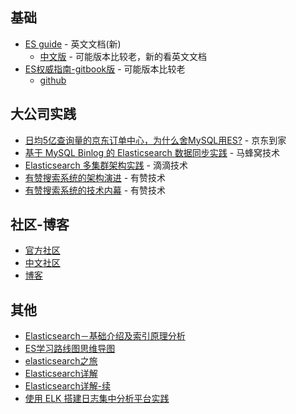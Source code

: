 ## 基础

- [ES guide](https://www.elastic.co/guide/index.html)  - 英文文档(新)
  - [中文版](https://www.elastic.co/guide/cn/index.html) - 可能版本比较老，新的看英文文档
- [ES权威指南-gitbook版](https://es.xiaoleilu.com/index.html) - 可能版本比较老
  - [github](https://github.com/elasticsearch-cn/elasticsearch-definitive-guide)



## 大公司实践

- [日均5亿查询量的京东订单中心，为什么舍MySQL用ES?](https://mp.weixin.qq.com/s/QQ0M6C5G2LwIKhBdEmnnXA) - 京东到家
- [基于 MySQL Binlog 的 Elasticsearch 数据同步实践](https://mp.weixin.qq.com/s/kzd0KG_TRyv-IHc0a9QHwg) - 马蜂窝技术
- [Elasticsearch 多集群架构实践](https://mp.weixin.qq.com/s/rEXd3h5q_kBUXMQmQEBj3Q) - 滴滴技术
- [有赞搜索系统的架构演进](https://tech.youzan.com/search-tech-1/) - 有赞技术
- [有赞搜索系统的技术内幕](https://tech.youzan.com/search-tech-2/) - 有赞技术


  

## 社区-博客

- [官方社区](https://www.elastic.co/cn/community/)
- [中文社区](https://elasticsearch.cn/)
- [博客](https://www.elastic.co/cn/blog/)



## 其他

- [Elasticsearch－基础介绍及索引原理分析](https://www.cnblogs.com/dreamroute/p/8484457.html)
- [ES学习路线图思维导图](https://mp.weixin.qq.com/s/z8-wYwalrkUWWSamL4bkIQ)
- [elasticsearch之旅](https://blog.csdn.net/boling_cavalry/column/info/32743)
- [Elasticsearch详解](https://www.jianshu.com/p/28fb017be7a7)
- [Elasticsearch详解-续](https://www.jianshu.com/p/8e22558dc8a1)
- [使用 ELK 搭建日志集中分析平台实践](https://wsgzao.github.io/post/elk/)

